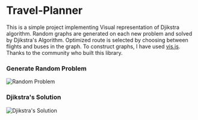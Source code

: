 # Travel-Planner

This is a simple project implementing Visual representation of Djikstra algorithm. Random graphs are generated on each new problem and solved by Djikstra's Algorithm.
Optimized route is selected by choosing between flights and buses in the graph.
To construct graphs, I have used [vis.js](https://visjs.org/). Thanks to the community who built this library.

### Generate Random Problem
![Random Problem](images/initial.png) 

### Djikstra's Solution
![Djikstra's Solution](images/solved.png)


